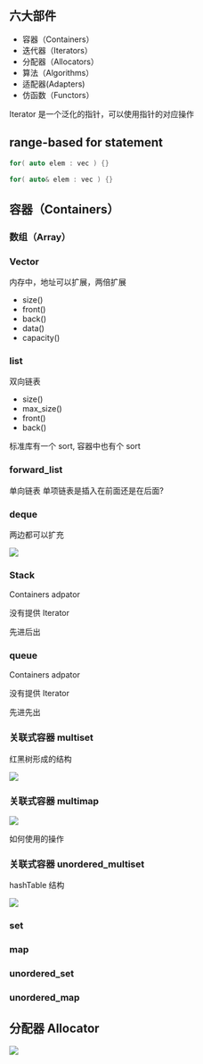 ## 六大部件

+ 容器（Containers）
+ 迭代器（Iterators）
+ 分配器（Allocators）
+ 算法（Algorithms）
+ 适配器(Adapters)
+ 仿函数（Functors）

Iterator 是一个泛化的指针，可以使用指针的对应操作

## range-based for statement

```c++
for( auto elem : vec ) {}

for( auto& elem : vec ) {}
```

## 容器（Containers）

### 数组（Array）

### Vector

内存中，地址可以扩展，两倍扩展

+ size()
+ front()
+ back()
+ data()
+ capacity()

### list

双向链表

+ size()
+ max_size()
+ front()
+ back() 

标准库有一个 sort, 容器中也有个 sort

### forward_list 

单向链表
单项链表是插入在前面还是在后面?


### deque 
两边都可以扩充

![](./imgs/deque.png)

### Stack 

Containers adpator 

没有提供 Iterator

先进后出 

### queue

Containers adpator  

没有提供 Iterator

先进先出

### 关联式容器 multiset 

红黑树形成的结构

![](./imgs/multiset.png)

### 关联式容器 multimap

![](./imgs/multimap.png)

如何使用的操作

### 关联式容器 unordered_multiset

hashTable 结构

![](./imgs/unordered_multiset.png)

### set 
### map
### unordered_set 
### unordered_map


## 分配器 Allocator

![](./imgs/allocator.png)